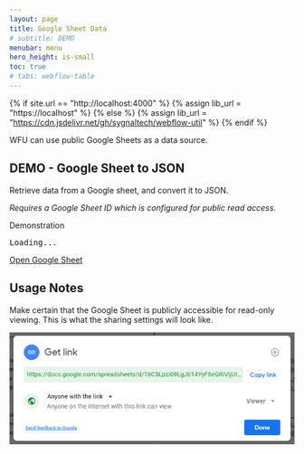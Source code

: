 ```yaml
---
layout: page
title: Google Sheet Data
# subtitle: DEMO
menubar: menu
hero_height: is-small
toc: true
# tabs: webflow-table
---
```


{% if site.url == "http://localhost:4000" %}
{% assign lib_url = "https://localhost" %}
{% else %}
{% assign lib_url = "https://cdn.jsdelivr.net/gh/sygnaltech/webflow-util" %}
{% endif %}

WFU can use public Google Sheets as a data source.

## DEMO - Google Sheet to JSON

Retrieve data from a Google sheet, and convert it to JSON.

*Requires a Google Sheet ID which is configured for public read access.*

<span class="tag is-danger is-medium is-light">Demonstration</span>

<div class="demo area grey large" id="json1">
    <pre>Loading...</pre>
</div>

<a class="button is-primary" href="https://docs.google.com/spreadsheets/d/16lPOiFz5Ow-FTro5SWS-m00fNhRjgsiyeSBdme3gKX0/edit#gid=0" target="_blank">Open Google Sheet</a>

## Usage Notes

Make certain that the Google Sheet is publicly accessible for read-only viewing. This is what the sharing settings will look like.

![Google document sharing](images/sharing.png)




<script src="https://code.jquery.com/jquery-3.6.0.min.js" type="text/javascript" crossorigin="anonymous"></script>

<script type="module">

    import { getGoogleSheetData } from '{{site.liburl}}/src/datasources/google-sheet-data.js';
    import { displayDataAsHtml } from '{{site.liburl}}/src/modules/webflow-html.js';

    $(function () {

        // Get data
        getGoogleSheetData(
            '16lPOiFz5Ow-FTro5SWS-m00fNhRjgsiyeSBdme3gKX0'
        ).then((res) => {

            displayDataAsHtml(
                $("#json1"),
                res
            );

        }, (err) => {
            console.log(err);
        });

    });

</script>
